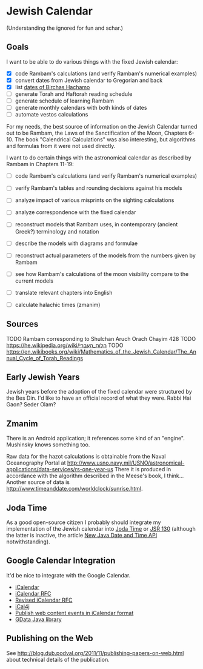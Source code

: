 # Jewish Calendar
(Understanding the ignored for fun and schar.)

## Goals

I want to be able to do various things with the fixed Jewish calendar:

- [x] code Rambam's calculations (and verify Rambam's numerical examples)
- [x] convert dates from Jewish calendar to Gregorian and back
- [x] list [dates of Birchas Hachamo](https://docs.google.com/document/d/1hpPZ0LYU3p8a-LJRXEqzXig-VQthkQ_MkaY79PMqr-Y/edit?hl=en_US)
- [ ] generate Torah and Haftorah reading schedule
- [ ] generate schedule of learning Rambam
- [ ] generate monthly calendars with both kinds of dates
- [ ] automate vestos calculations

For my needs, the best source of information on the Jewish Calendar turned out
to be Rambam, the Laws of the Sanctification of the Moon, Chapters 6-10.
The book "Calendrical Calculations" was also interesting, but algorithms and
formulas from it were not used directly.

I want to do certain things with the astronomical calendar as described by Rambam
in Chapters 11-19:

- [ ] code Rambam's calculations (and verify Rambam's numerical examples)
- [ ] verify Rambam's tables and rounding decisions against his models
- [ ] analyze impact of various misprints on the sighting calculations 
- [ ] analyze correspondence with the fixed calendar
- [ ] reconstruct models that Rambam uses, in contemporary (ancient Greek?) terminology and notation
- [ ] describe the models with diagrams and formulae
- [ ] reconstruct actual parameters of the models from the numbers given by Rambam 
- [ ] see how Rambam's calculations of the moon visibility compare to the current models
- [ ] translate relevant chapters into English
- [ ] calculate halachic times (zmanim)


## Sources

TODO Rambam corresponding to Shulchan Aruch Orach Chayim 428
TODO https://he.wikipedia.org/wiki/הלוח_העברי
TODO https://en.wikibooks.org/wiki/Mathematics_of_the_Jewish_Calendar/The_Annual_Cycle_of_Torah_Readings

## Early Jewish Years

Jewish years before the adoption of the fixed calendar were structured by the Bes Din.
I'd like to have an official record of what they were. Rabbi Hai Gaon? Seder Olam?

## Zmanim

There is an Android application; it references some kind of an "engine".
Mushinsky knows something too.

Raw data for the hazot calculations is obtainable from the Naval Oceanography Portal at
 http://www.usno.navy.mil/USNO/astronomical-applications/data-services/rs-one-year-us
There it is produced in accordance with the algorithm described in the Meese's book, I think...
Another source of data is http://www.timeanddate.com/worldclock/sunrise.html.


## Joda Time

As a good open-source citizen I probably should integrate my implementation of
the Jewish calendar into [Joda Time](http://joda-time.sourceforge.net/) or
[JSR 130](http://jcp.org/en/jsr/detail?id=310) (although the latter is inactive,
the article [New Java Date and Time API](http://today.java.net/pub/a/today/2008/09/18/jsr-310-new-java-date-time-api.html) notwithstanding). 

## Google Calendar Integration

It'd be nice to integrate with the Google Calendar.

* [iCalendar](http://en.wikipedia.org/wiki/ICalendar)
* [iCalendar RFC](http://tools.ietf.org/html/rfc2445)
* [Revised iCalendar RFC](http://tools.ietf.org/html/draft-ietf-calsify-rfc2445bis-08)
* [iCal4j](http://ical4j.sourceforge.net/introduction.html)
* [Publish web content events in iCalendar format](http://www.google.com/support/calendar/bin/answer.py?hl=en&answer=48526)
* [GData Java library](http://code.google.com/apis/gdata/client-java.html)

## Publishing on the Web

See <http://blog.dub.podval.org/2011/11/publishing-papers-on-web.html> about technical details of the publication.

